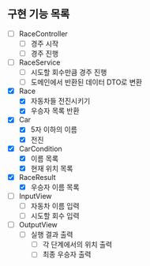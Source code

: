## 구현 기능 목록

- [ ] RaceController
  - [ ] 경주 시작
  - [ ] 경주 진행

- [ ] RaceService
  - [ ] 시도할 회수만큼 경주 진행
  - [ ] 도메인에서 반환된 데이터 DTO로 변환

- [x] Race
  - [x] 자동차들 전진시키기
  - [x] 우승자 목록 반환

- [x] Car
  - [x] 5자 이하의 이름
  - [x] 전진

- [x] CarCondition
  - [x] 이름 목록
  - [x] 현재 위치 목록

- [x] RaceResult
  - [x] 우승자 이름 목록

- [ ] InputView
  - [ ] 자동차 이름 입력
  - [ ] 시도할 회수 입력

- [ ] OutputView
  - [ ] 실행 결과 출력
    - [ ] 각 단계에서의 위치 출력
    - [ ] 최종 우승자 출력
